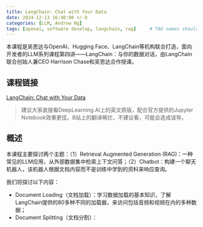 ```yaml
---
title: LangChain: Chat with Your Data
date: 2024-12-13 16:40:00 +/-8
categories: [LLM, Andrew Ng]
tags: [openai, software develop, langchain, rag]     # TAG names should always be lowercase
---
```


本课程是吴恩达与OpenAI、Hugging Face、LangChain等机构联合打造，面向开发者的LLM系列课程第四讲——LangChain：与你的数据对话，由LangChain联合创始人兼CEO Harrison Chase和吴恩达合作授课。

## 课程链接

[LangChain: Chat with Your Data](https://www.deeplearning.ai/short-courses/langchain-chat-with-your-data/)

>建议大家直接看DeepLearning.AI上的英文原版，配合官方提供的Jupyter Notebook效果更佳。B站上的翻译稀烂，不建议看，可能会造成误导。

## 概述

本课程主要探讨两个主题：（1）Retrieval Augmented Generation (RAG)：一种常见的LLM应用，从外部数据集中检索上下文问答；（2）Chatbot：构建一个聊天机器人，该机器人根据文档内容而不是训练中学到的资料来响应查询。

我们将探讨以下内容：

- Document Loading（文档加载）：学习数据加载的基本知识，了解LangChain提供的80多种不同的加载器，来访问包括音频和视频在内的多种数据；
- Document Splitting（文档分割）：